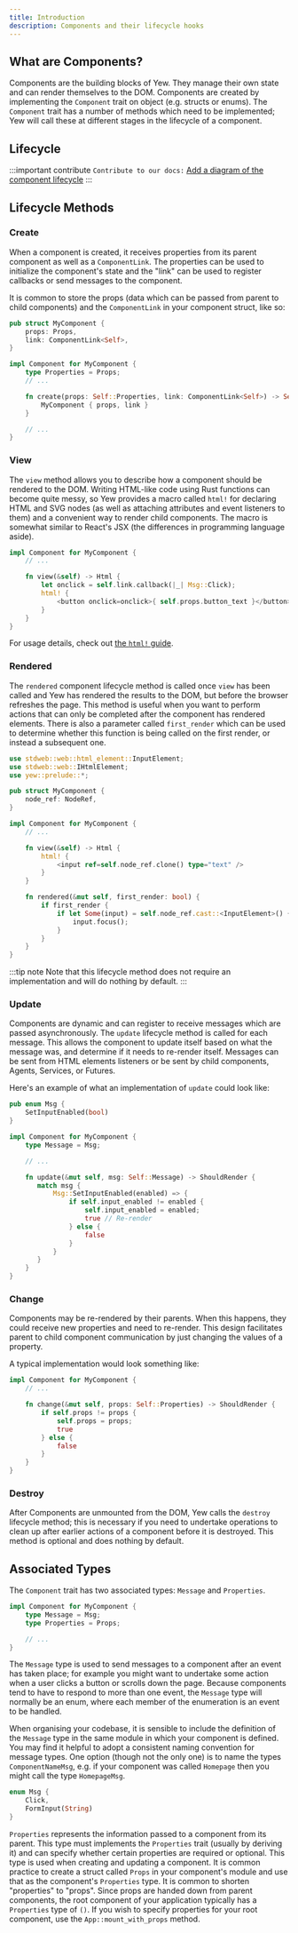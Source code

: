 ```yaml
---
title: Introduction
description: Components and their lifecycle hooks
---
```

## What are Components?

Components are the building blocks of Yew. They manage their own state and can render themselves to the DOM. Components are created by implementing the `Component` trait on object (e.g. structs or enums). The `Component`
trait has a number of methods which need to be implemented; Yew will call these at different stages
in the lifecycle of a component.

## Lifecycle

:::important contribute
`Contribute to our docs:` [Add a diagram of the component lifecycle](https://github.com/yewstack/docs/issues/22)
:::

## Lifecycle Methods

### Create

When a component is created, it receives properties from its parent component as well as a `ComponentLink`. The properties can be used to initialize the component's state and the "link" can be used to register callbacks or send messages to the component.

It is common to store the props (data which can be passed from parent to child components) and the 
`ComponentLink` in your component struct, like so:

```rust
pub struct MyComponent {
    props: Props,
    link: ComponentLink<Self>,
}

impl Component for MyComponent {
    type Properties = Props;
    // ...

    fn create(props: Self::Properties, link: ComponentLink<Self>) -> Self {
        MyComponent { props, link }
    }

    // ...
}
```

### View

The `view` method allows you to describe how a component should be rendered to the DOM. Writing 
HTML-like code using Rust functions can become quite messy, so Yew provides a macro called `html!` 
for declaring HTML and SVG nodes (as well as attaching attributes and event listeners to them) and a 
convenient way to render child components. The macro is somewhat similar to React's JSX (the 
differences in programming language aside).

```rust
impl Component for MyComponent {
    // ...

    fn view(&self) -> Html {
        let onclick = self.link.callback(|_| Msg::Click);
        html! {
            <button onclick=onclick>{ self.props.button_text }</button>
        }
    }
}
```

For usage details, check out [the `html!` guide](html.md).

### Rendered

The `rendered` component lifecycle method is called once `view` has been called and Yew has rendered 
the results to the DOM, but before the browser refreshes the page. This method is useful when you
want to perform actions that can only be completed after the component has rendered elements. There 
is also a parameter called `first_render` which can be used to determine whether this function is
being called on the first render, or instead a subsequent one.

```rust
use stdweb::web::html_element::InputElement;
use stdweb::web::IHtmlElement;
use yew::prelude::*;

pub struct MyComponent {
    node_ref: NodeRef,
}

impl Component for MyComponent {
    // ...

    fn view(&self) -> Html {
        html! {
            <input ref=self.node_ref.clone() type="text" />
        }
    }

    fn rendered(&mut self, first_render: bool) {
        if first_render {
            if let Some(input) = self.node_ref.cast::<InputElement>() {
                input.focus();
            }
        }
    }
}
```

:::tip note
Note that this lifecycle method does not require an implementation and will do nothing by default.
:::

### Update

Components are dynamic and can register to receive messages which are passed asynchronously. The 
`update` lifecycle method is called for each message. This allows the component to update itself 
based on what the message was, and determine if it needs to re-render itself. Messages can be sent 
from HTML elements listeners or be sent by child components, Agents, Services, or Futures.

Here's an example of what an implementation of `update` could look like:

```rust
pub enum Msg {
    SetInputEnabled(bool)
}

impl Component for MyComponent {
    type Message = Msg;

    // ...

    fn update(&mut self, msg: Self::Message) -> ShouldRender {
       match msg {
           Msg::SetInputEnabled(enabled) => {
               if self.input_enabled != enabled {
                   self.input_enabled = enabled;
                   true // Re-render
               } else {
                   false
               }
           }
       }
    }
}
```

### Change

Components may be re-rendered by their parents. When this happens, they could receive new properties 
and need to re-render. This design facilitates parent to child component communication by just 
changing the values of a property.

A typical implementation would look something like:

```rust
impl Component for MyComponent {
    // ...

    fn change(&mut self, props: Self::Properties) -> ShouldRender {
        if self.props != props {
            self.props = props;
            true
        } else {
            false
        }
    }
}
```

### Destroy

After Components are unmounted from the DOM, Yew calls the `destroy` lifecycle method; this is 
necessary if you need to undertake operations to clean up after earlier actions of a component
before it is destroyed. This method is optional and does nothing by default.

## Associated Types

The `Component` trait has two associated types: `Message` and `Properties`.

```rust
impl Component for MyComponent {
    type Message = Msg;
    type Properties = Props;

    // ...
}
```

The `Message` type is used to send messages to a component after an event has taken place; for 
example you might want to undertake some action when a user clicks a button or scrolls down the 
page. Because components tend to have to respond to more than one event, the `Message` type will
normally be an enum, where each member of the enumeration is an event to be handled.

When organising your codebase, it is sensible to include the definition of the `Message` type in the 
same module in which your component is defined. You may find it helpful to adopt a consistent naming 
convention for message types. One option (though not the only one) is to name the types 
`ComponentNameMsg`, e.g. if your component was called `Homepage` then you might call the type 
`HomepageMsg`.

```rust
enum Msg {
    Click,
    FormInput(String)
}
```

`Properties` represents the information passed to a component from its parent. This type must implements the `Properties` trait \(usually by deriving it\) and can specify whether certain properties are required or optional. This type is used when creating and updating a component. It is common practice to create a struct called `Props` in your component's module and use that as the component's `Properties` type. It is common to shorten "properties" to "props". Since props are handed down from parent components, the root component of your application typically has a `Properties` type of `()`. If you wish to specify properties for your root component, use the `App::mount_with_props` method.

